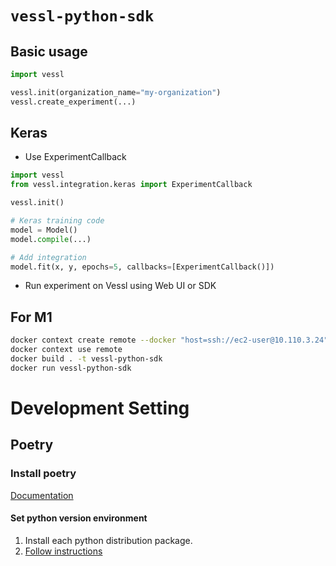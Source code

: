 # `vessl-python-sdk`

## Basic usage

```python
import vessl

vessl.init(organization_name="my-organization")
vessl.create_experiment(...)
```

## Keras

- Use ExperimentCallback

```python
import vessl
from vessl.integration.keras import ExperimentCallback

vessl.init()

# Keras training code
model = Model()
model.compile(...)

# Add integration
model.fit(x, y, epochs=5, callbacks=[ExperimentCallback()])
```

- Run experiment on Vessl using Web UI or SDK


## For M1
```bash
docker context create remote --docker "host=ssh://ec2-user@10.110.3.24"
docker context use remote
docker build . -t vessl-python-sdk
docker run vessl-python-sdk
```

# Development Setting
## Poetry
### Install poetry

[Documentation](https://python-poetry.org/docs/#installation)

#### Set python version environment
1. Install each python distribution package.
1. [Follow instructions](https://python-poetry.org/docs/managing-environments/#switching-between-environments)
